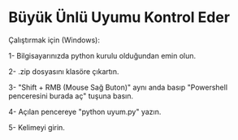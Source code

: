 # Büyük Ünlü Uyumu Kontrol Eder

Çalıştırmak için (Windows):

1- Bilgisayarınızda python kurulu olduğundan emin olun.

2- .zip dosyasını klasöre çıkartın.

3- "Shift + RMB (Mouse Sağ Buton)" aynı anda basıp "Powershell penceresini burada aç" tuşuna basın.

4- Açılan pencereye "python uyum.py" yazın.

5- Kelimeyi girin.
